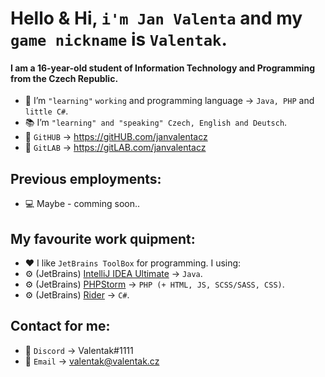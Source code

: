 # Hello & Hi, `i'm Jan Valenta` and my `game nickname` is `Valentak`.
#### I am a 16-year-old student of Information Technology and Programming from the Czech Republic.

- 🔧 I’m `"learning"` `working` and programming language -> `Java, PHP` and `little C#`.
- 📚 I’m `"learning" and "speaking" Czech, English and Deutsch`.
- 📑 `GitHUB` -> https://gitHUB.com/janvalentacz
- 📑 `GitLAB` -> https://gitLAB.com/janvalentacz


## Previous employments:
- 💻 Maybe - comming soon..


##  My favourite work quipment:
- ❤ I like `JetBrains ToolBox` for programming. I using:
- ⚙ (JetBrains) [IntelliJ IDEA Ultimate](https://www.jetbrains.com/idea/) -> `Java`.
- ⚙ (JetBrains) [PHPStorm](https://www.jetbrains.com/phpstorm/) -> `PHP (+ HTML, JS, SCSS/SASS, CSS)`.
- ⚙ (JetBrains) [Rider](https://www.jetbrains.com/rider/) -> `C#`.


## Contact for me:
- 💬 `Discord` -> Valentak#1111
- 💬 `Email` -> valentak@valentak.cz


